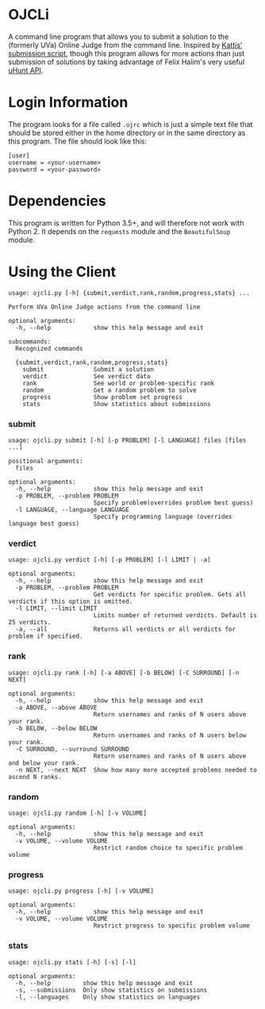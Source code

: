 # OJCLi

A command line program that allows you to submit a solution to the (formerly UVa) Online Judge from
the command line. Inspired by [Kattis' submission script](https://github.com/Kattis/kattis-cli),
though this program allows for more actions than just submission of solutions by taking advantage of
Felix Halim's very useful [uHunt API](https://uhunt.onlinejudge.org/api).

# Login Information
The program looks for a file called `.ojrc` which is just a simple text file that should be stored
either in the home directory or in the same directory as this program. The file should look like
this:

```text
[user]
username = <your-username>
password = <your-password>
```

# Dependencies
This program is written for Python 3.5+, and will therefore not work with Python 2. It depends on
the `requests` module and the `BeautifulSoup` module.

# Using the Client
```
usage: ojcli.py [-h] {submit,verdict,rank,random,progress,stats} ...

Perform UVa Online Judge actions from the command line

optional arguments:
  -h, --help            show this help message and exit

subcommands:
  Recognized commands

  {submit,verdict,rank,random,progress,stats}
    submit              Submit a solution
    verdict             See verdict data
    rank                See world or problem-specific rank
    random              Get a random problem to solve
    progress            Show problem set progress
    stats               Show statistics about submissions
```

### submit
```
usage: ojcli.py submit [-h] [-p PROBLEM] [-l LANGUAGE] files [files ...]

positional arguments:
  files

optional arguments:
  -h, --help            show this help message and exit
  -p PROBLEM, --problem PROBLEM
                        Specify problem(overrides problem best guess)
  -l LANGUAGE, --language LANGUAGE
                        Specify programming language (overrides language best guess)

```

### verdict
```
usage: ojcli.py verdict [-h] [-p PROBLEM] [-l LIMIT | -a]

optional arguments:
  -h, --help            show this help message and exit
  -p PROBLEM, --problem PROBLEM
                        Get verdicts for specific problem. Gets all verdicts if this option is omitted.
  -l LIMIT, --limit LIMIT
                        Limits number of returned verdicts. Default is 25 verdicts.
  -a, --all             Returns all verdicts or all verdicts for problem if specified.
```

### rank
```
usage: ojcli.py rank [-h] [-a ABOVE] [-b BELOW] [-C SURROUND] [-n NEXT]

optional arguments:
  -h, --help            show this help message and exit
  -a ABOVE, --above ABOVE
                        Return usernames and ranks of N users above your rank.
  -b BELOW, --below BELOW
                        Return usernames and ranks of N users below your rank.
  -C SURROUND, --surround SURROUND
                        Return usernames and ranks of N users above and below your rank.
  -n NEXT, --next NEXT  Show how many more accepted problems needed to ascend N ranks.
```

### random
```
usage: ojcli.py random [-h] [-v VOLUME]

optional arguments:
  -h, --help            show this help message and exit
  -v VOLUME, --volume VOLUME
                        Restrict random choice to specific problem volume
```

### progress
```
usage: ojcli.py progress [-h] [-v VOLUME]

optional arguments:
  -h, --help            show this help message and exit
  -v VOLUME, --volume VOLUME
                        Restrict progress to specific problem volume
```

### stats
```
usage: ojcli.py stats [-h] [-s] [-l]

optional arguments:
  -h, --help         show this help message and exit
  -s, --submissions  Only show statistics on submissions
  -l, --languages    Only show statistics on languages
```
